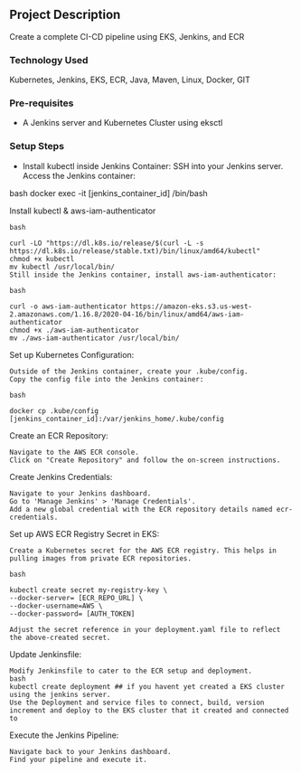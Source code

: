 ## Project Description
Create a complete CI-CD pipeline using EKS, Jenkins, and ECR
### Technology Used
Kubernetes, Jenkins, EKS, ECR, Java, Maven, Linux, Docker, GIT
### Pre-requisites

- A Jenkins server and Kubernetes Cluster using eksctl

### Setup Steps

- Install kubectl inside Jenkins Container:
    SSH into your Jenkins server.
    Access the Jenkins container:

bash
    docker exec -it [jenkins_container_id] /bin/bash

Install kubectl &  aws-iam-authenticator

    bash

    curl -LO "https://dl.k8s.io/release/$(curl -L -s https://dl.k8s.io/release/stable.txt)/bin/linux/amd64/kubectl"
    chmod +x kubectl
    mv kubectl /usr/local/bin/
    Still inside the Jenkins container, install aws-iam-authenticator:

    bash

    curl -o aws-iam-authenticator https://amazon-eks.s3.us-west-2.amazonaws.com/1.16.8/2020-04-16/bin/linux/amd64/aws-iam-authenticator
    chmod +x ./aws-iam-authenticator
    mv ./aws-iam-authenticator /usr/local/bin/

Set up Kubernetes Configuration:

    Outside of the Jenkins container, create your .kube/config.
    Copy the config file into the Jenkins container:

    bash

    docker cp .kube/config [jenkins_container_id]:/var/jenkins_home/.kube/config

Create an ECR Repository:

    Navigate to the AWS ECR console.
    Click on "Create Repository" and follow the on-screen instructions.

Create Jenkins Credentials:

    Navigate to your Jenkins dashboard.
    Go to 'Manage Jenkins' > 'Manage Credentials'.
    Add a new global credential with the ECR repository details named ecr-credentials.

Set up AWS ECR Registry Secret in EKS:

    Create a Kubernetes secret for the AWS ECR registry. This helps in pulling images from private ECR repositories.

    bash

    kubectl create secret my-registry-key \
    --docker-server= [ECR_REPO_URL] \
    --docker-username=AWS \
    --docker-password= [AUTH_TOKEN]

    Adjust the secret reference in your deployment.yaml file to reflect the above-created secret.

Update Jenkinsfile:

    Modify Jenkinsfile to cater to the ECR setup and deployment.
    bash
    kubectl create deployment ## if you havent yet created a EKS cluster using the jenkins server.
    Use the Deployment and service files to connect, build, version increment and deploy to the EKS cluster that it created and connected to

Execute the Jenkins Pipeline:

    Navigate back to your Jenkins dashboard.
    Find your pipeline and execute it.
